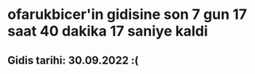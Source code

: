 # ofarukbicer'in gidisine son 7 gun 17 saat 40 dakika 17 saniye kaldi

## Gidis tarihi: 30.09.2022 :(